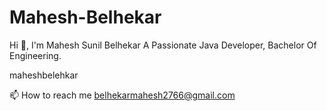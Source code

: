 # Mahesh-Belhekar
Hi 👋, I'm Mahesh Sunil Belhekar
A Passionate Java Developer, Bachelor Of Engineering.


maheshbelehkar

📫 How to reach me belhekarmahesh2766@gmail.com
